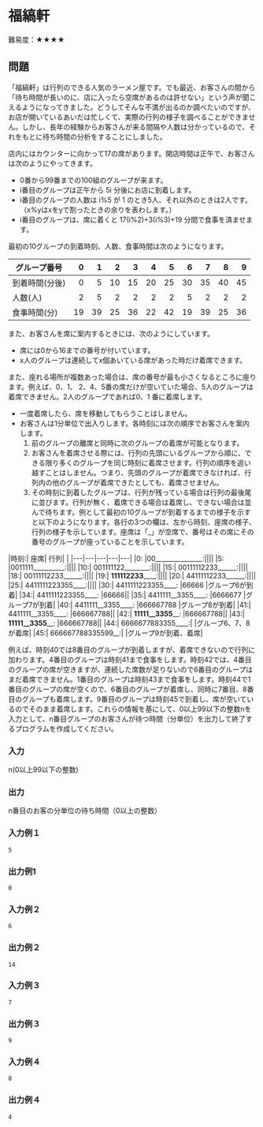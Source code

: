 # 福縞軒

難易度：★★★★

## 問題

「福縞軒」は行列のできる人気のラーメン屋です。でも最近、お客さんの間から「待ち時間が長いのに、店に入ったら空席があるのは許せない」という声が聞こえるようになってきました。どうしてそんな不満が出るのか調べたいのですが、お店が開いているあいだは忙しくて、実際の行列の様子を調べることができません。しかし、長年の経験からお客さんが来る間隔や人数は分かっているので、それをもとに待ち時間の分析をすることにしました。

店内にはカウンターに向かって17の席があります。開店時間は正午で、お客さんは次のようにやってきます。

- 0番から99番までの100組のグループが来ます。
- i番目のグループは正午から 5i 分後にお店に到着します。
- i番目のグループの人数は i%5 が 1 のとき5人、それ以外のときは2人です。  
（x%yはxをyで割ったときの余りを表わします。）
- i番目のグループは、席に着くと 17(i%2)+3(i%3)+19 分間で食事を済ませます。 

最初の10グループの到着時刻、人数、食事時間は次のようになります。

|グループ番号|0|1|2|3|4|5|6|7|8|9|
|---|--:|--:|--:|--:|--:|--:|--:|--:|--:|--:|
|到着時間(分後)|0|5|10|15|20|25|30|35|40|45|
|人数(人)|2|5|2|2|2|2|5|2|2|2|
|食事時間(分)|19|39|25|36|22|42|19|39|25|36|

また、お客さんを席に案内するときには、次のようにしています。

- 席には0から16までの番号が付いています。
- x人のグループは連続してx個あいている席があった時だけ着席できます。 

また、座れる場所が複数あった場合は、席の番号が最も小さくなるところに座ります。例えば、0、1、
2、4、5番の席だけが空いていた場合、5人のグループは着席できません。2人のグループであれば0、1
番に着席します。 

- 一度着席したら、席を移動してもらうことはしません。
-  お客さんは1分単位で出入りします。各時刻には次の順序でお客さんを案内します。
    1. 前のグループの離席と同時に次のグループの着席が可能となります。
    2. お客さんを着席させる際には、行列の先頭にいるグループから順に、できる限り多くのグループを同じ時刻に着席させます。行列の順序を追い越すことはしません。つまり、先頭のグループが着席できなければ、行列内の他のグループが着席できたとしても、着席させません。
    3. その時刻に到着したグループは、行列が残っている場合は行列の最後尾に並びます。行列が無く、着席できる場合は着席し、できない場合は並んで待ちます。例として最初の10グループが到着するまでの様子を示すと以下のようになります。各行の3つの欄は、左から時刻、座席の様子、行列の様子を示しています。座席は「_」が空席で、番号はその席にその番号のグループが座っていることを示しています。 

|時刻:| 座席| 行列| |
|---|---|---|---|---|
|0: |00_______________:||||
|5: |0011111__________:||||
|10:| 001111122________:||||
|15:| 00111112233______:||||
|18:| 00111112233______:||||
|19:| __111112233______:||||
|20:| 44111112233______:||||
|25:| 4411111223355____:||||
|30:| 4411111223355____: |66666 |グループ6が到着|
|34:| 4411111223355____: |66666||
|35:| 4411111__3355____: |6666677 |グループ7が到着|
|40:| 4411111__3355____: |666667788 |グループ8が到着|
|41:| 4411111__3355____: |666667788||
|42:| __11111__3355____: |666667788||
|43:| __11111__3355____: |666667788||
|44:| 6666677883355____:| |グループ6、7、8が着席|
|45:| 666667788335599__:| |グループ9が到着、着席|


例えば、時刻40では8番目のグループが到着しますが、着席できないので行列に加わります。4番目のグループは時刻41まで食事をします。時刻42では、4番目のグループの席が空きますが、連続した席数が足りないので6番目のグループはまだ着席できません。1番目のグループは時刻43まで食事をします。時刻44で1番目のグループの席が空くので、6番目のグループが着席し、同時に7番目、8番目のグループも着席します。9番目のグループは時刻45で到着し、席が空いているのでそのまま着席します。これらの情報を基にして、0以上99以下の整数nを入力として、n番目グループのお客さんが待つ時間（分単位）を出力して終了するプログラムを作成してください。 

### 入力

n(0以上99以下の整数)

### 出力

n番目のお客の分単位の待ち時間（0以上の整数） 

### 入力例１

```
5
```

### 出力例1

```
0
```

### 入力例２

```
6
```

### 出力例２

```
14
```

### 入力例３

```
7
```

### 出力例３

```
9
```

### 入力例４

```
8
```

### 出力例４

```
4
```
